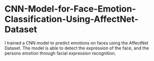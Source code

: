 # CNN-Model-for-Face-Emotion-Classification-Using-AffectNet-Dataset
I trained a CNN model to predict emotions on faces using the AffectNet Dataset. The model is able to detect the expression of the face, and the persons emotion through facial expression recognition.
